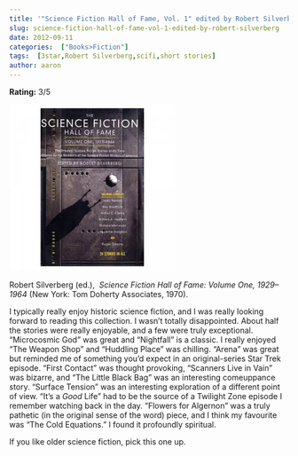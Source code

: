 ```yaml
---
title: '"Science Fiction Hall of Fame, Vol. 1" edited by Robert Silverberg'
slug: science-fiction-hall-of-fame-vol-1-edited-by-robert-silverberg
date: 2012-09-11
categories:  ["Books>Fiction"]
tags:  [3star,Robert Silverberg,scifi,short stories]
author: aaron
---
```


**Rating:** 3/5

![](cover-300x300.jpg "SciFi, Vol. 1")

Robert Silverberg (ed.),  *Science Fiction Hall of Fame: Volume One, 1929–1964* (New York: Tom Doherty Associates, 1970).

I typically really enjoy historic science fiction, and I was really looking forward to reading this collection. I wasn’t totally disappointed. About half the stories were really enjoyable, and a few were truly exceptional. “Microcosmic God” was great and “Nightfall” is a classic. I really enjoyed “The Weapon Shop” and “Huddling Place” was chilling. “Arena” was great but reminded me of something you’d expect in an original-series Star Trek episode. “First Contact” was thought provoking, “Scanners Live in Vain” was bizarre, and “The Little Black Bag” was an interesting comeuppance story. “Surface Tension” was an interesting exploration of a different point of view. “It’s a *Good* Life” had to be the source of a Twilight Zone episode I remember watching back in the day. “Flowers for Algernon” was a truly pathetic (in the original sense of the word) piece, and I think my favourite was “The Cold Equations.” I found it profoundly spiritual.

If you like older science fiction, pick this one up.
